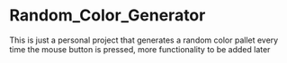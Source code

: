 # Random_Color_Generator
This is just a personal project that generates a random color pallet every time the mouse button is pressed, more functionality to be added later
